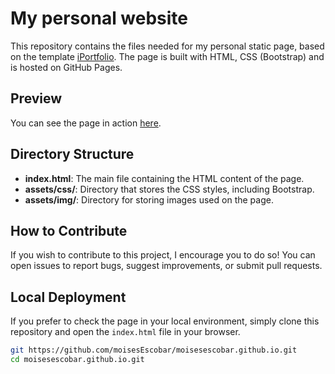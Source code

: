 # My personal website
This repository contains the files needed for my personal static page, based on the template [iPortfolio](https://bootstrapmade.com/iportfolio-bootstrap-portfolio-websites-template/).
The page is built with HTML, CSS (Bootstrap) and is hosted on GitHub Pages.

## Preview
You can see the page in action [here](https://moisesescobar.github.io).

## Directory Structure
- **index.html**: The main file containing the HTML content of the page.
- **assets/css/**: Directory that stores the CSS styles, including Bootstrap.
- **assets/img/**: Directory for storing images used on the page.

## How to Contribute
If you wish to contribute to this project, I encourage you to do so! You can open issues to report bugs, suggest improvements, or submit pull requests.

## Local Deployment
If you prefer to check the page in your local environment, simply clone this repository and open the `index.html` file in your browser.

````bash
git https://github.com/moisesEscobar/moisesescobar.github.io.git
cd moisesescobar.github.io.git
